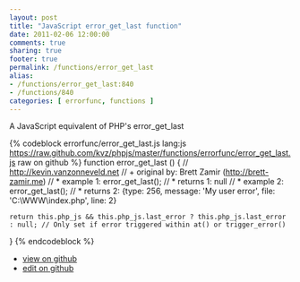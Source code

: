 ```yaml
---
layout: post
title: "JavaScript error_get_last function"
date: 2011-02-06 12:00:00
comments: true
sharing: true
footer: true
permalink: /functions/error_get_last
alias:
- /functions/error_get_last:840
- /functions/840
categories: [ errorfunc, functions ]
---
```

A JavaScript equivalent of PHP's error_get_last
<!-- more -->
{% codeblock errorfunc/error_get_last.js lang:js https://raw.github.com/kvz/phpjs/master/functions/errorfunc/error_get_last.js raw on github %}
function error_get_last () {
    // http://kevin.vanzonneveld.net
    // +   original by: Brett Zamir (http://brett-zamir.me)
    // *     example 1: error_get_last();
    // *     returns 1: null
    // *     example 2: error_get_last();
    // *     returns 2: {type: 256, message: 'My user error', file: 'C:\WWW\index.php', line: 2}

    return this.php_js && this.php_js.last_error ? this.php_js.last_error : null; // Only set if error triggered within at() or trigger_error()
}
{% endcodeblock %}
<ul>
 <li><a href="https://github.com/kvz/phpjs/blob/master/functions/errorfunc/error_get_last.js">view on github</a></li>
 <li><a href="https://github.com/kvz/phpjs/edit/master/functions/errorfunc/error_get_last.js">edit on github</a></li>
</ul>
